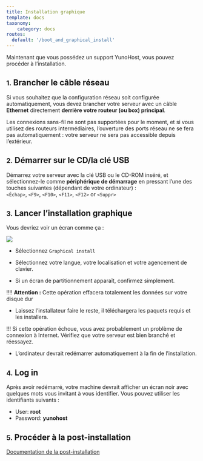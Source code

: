 ```yaml
---
title: Installation graphique
template: docs
taxonomy:
    category: docs
routes:
  default: '/boot_and_graphical_install'
---
```


Maintenant que vous possédez un support YunoHost, vous pouvez procéder à l’installation.

## <small>1.</small> Brancher le câble réseau

Si vous souhaitez que la configuration réseau soit configurée automatiquement, vous devez brancher votre serveur avec un câble **Ethernet** directement **derrière votre routeur (ou box) principal**.

Les connexions sans-fil ne sont pas supportées pour le moment, et si vous utilisez des routeurs intermédiaires, l’ouverture des ports réseau ne se fera pas automatiquement : votre serveur ne sera pas accessible depuis l’extérieur.

## <small>2.</small> Démarrer sur le CD/la clé USB

Démarrez votre serveur avec la clé USB ou le CD-ROM inséré, et sélectionnez-le comme **périphérique de démarrage** en pressant l’une des touches suivantes (dépendant de votre ordinateur) :    
```<Échap>```, ```<F9>```, ```<F10>```, ```<F11>```, ```<F12>``` or ```<Suppr>```

## <small>3.</small> Lancer l’installation graphique

Vous devriez voir un écran comme ça :

![](image://virtualbox_3.png)


* Sélectionnez `Graphical install`

* Sélectionnez votre langue, votre localisation et votre agencement de clavier.

* Si un écran de partitionnement apparaît, confirmez simplement.

!!!! <b>Attention :</b> Cette opération effacera totalement les données sur votre disque dur

* Laissez l’installateur faire le reste, il téléchargera les paquets requis et les installera.

!!! Si cette opération échoue, vous avez probablement un problème de connexion à Internet. Vérifiez que votre serveur est bien branché et réessayez.

* L’ordinateur devrait redémarrer automatiquement à la fin de l’installation.

## <small>4.</small> Log in

Après avoir redémarré, votre machine devrait afficher un écran noir avec
quelques mots vous invitant à vous identifier. Vous pouvez utiliser les
identifiants suivants :

* User: **root**
* Password: **yunohost**

## <small>5.</small> Procéder à la post-installation

<a class="btn btn-lg btn-default" href="/postinstall">Documentation de la post-installation</a>

